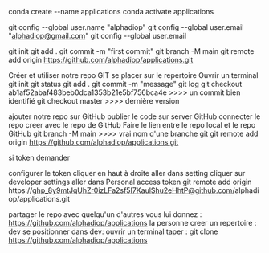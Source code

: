 conda create --name applications
conda activate applications




git config --global user.name "alphadiop"
git config --global user.email "alphadiop@gmail.com"
git config --global user.email

git init
git add .
git commit -m "first commit"
git branch -M main
git remote add origin https://github.com/alphadiop/applications.git



Créer et utiliser notre repo GIT
se placer sur le repertoire
Ouvrir un terminal
git init
git status
git add .
git commit -m "message"
git log
git checkout ab1af52abaf483beb0dca1353b21e5bf756bca4e >>>> un commit bien identifié
git checkout master >>>> dernière version


ajouter notre repo sur GitHub
publier le code sur server GitHub
connecter le repo creer avec le repo de GitHub
Faire le lien entre le repo local et le repo GitHub
git branch -M main >>>> vrai nom d'une branche git
git remote add origin https://github.com/alphadiop/applications.git

si token demander


configurer le token
cliquer en haut à droite
aller dans setting
cliquer sur developer settings
aller dans Personal access token
git remote add origin https://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@github.com/alphadiop/applications.git


partager le repo avec quelqu'un d'autres
vous lui donnez : https://github.com/alphadiop/applications
la personne creer un repertoire : dev
se positionner dans dev:
ouvrir un terminal
taper : git clone https://github.com/alphadiop/applications